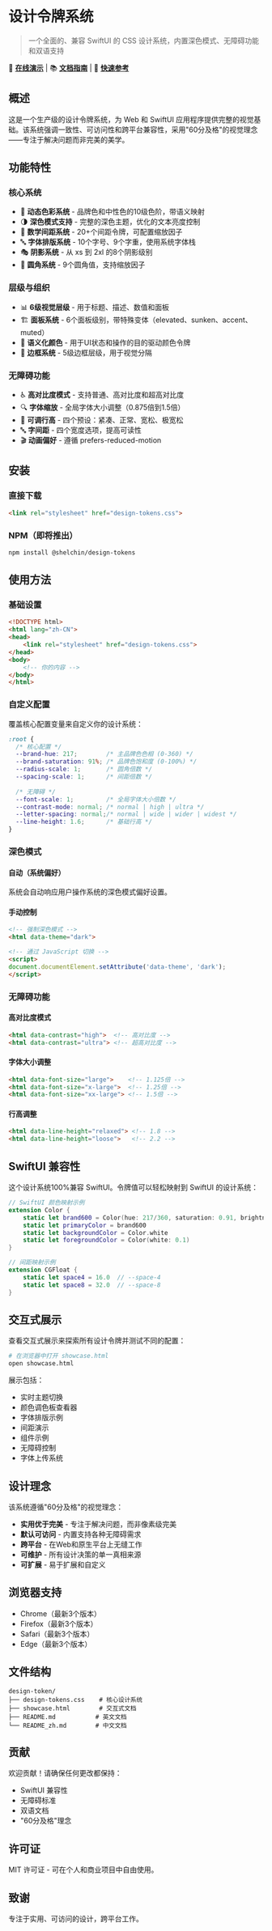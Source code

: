 # 设计令牌系统

> 一个全面的、兼容 SwiftUI 的 CSS 设计系统，内置深色模式、无障碍功能和双语支持

🎨 **[在线演示](https://atshelchin.github.io/design-tokens/showcase.html)** | 📚 **[文档指南](DESIGN_SYSTEM_GUIDE.md)** | 🚀 **[快速参考](QUICK_REFERENCE.md)**

## 概述

这是一个生产级的设计令牌系统，为 Web 和 SwiftUI 应用程序提供完整的视觉基础。该系统强调一致性、可访问性和跨平台兼容性，采用"60分及格"的视觉理念——专注于解决问题而非完美的美学。

## 功能特性

### 核心系统
- 🎨 **动态色彩系统** - 品牌色和中性色的10级色阶，带语义映射
- 🌗 **深色模式支持** - 完整的深色主题，优化的文本亮度控制
- 📐 **数学间距系统** - 20+个间距令牌，可配置缩放因子
- 🔤 **字体排版系统** - 10个字号、9个字重，使用系统字体栈
- 🎭 **阴影系统** - 从 xs 到 2xl 的8个阴影级别
- 🔘 **圆角系统** - 9个圆角值，支持缩放因子

### 层级与组织
- 📊 **6级视觉层级** - 用于标题、描述、数值和面板
- 🏗️ **面板系统** - 6个面板级别，带特殊变体（elevated、sunken、accent、muted）
- 🎯 **语义化颜色** - 用于UI状态和操作的目的驱动颜色令牌
- 🔲 **边框系统** - 5级边框层级，用于视觉分隔

### 无障碍功能
- ♿ **高对比度模式** - 支持普通、高对比度和超高对比度
- 🔍 **字体缩放** - 全局字体大小调整（0.875倍到1.5倍）
- 📏 **可调行高** - 四个预设：紧凑、正常、宽松、极宽松
- 🔤 **字间距** - 四个宽度选项，提高可读性
- 🎬 **动画偏好** - 遵循 prefers-reduced-motion

## 安装

### 直接下载
```html
<link rel="stylesheet" href="design-tokens.css">
```

### NPM（即将推出）
```sh
npm install @shelchin/design-tokens
```

## 使用方法

### 基础设置
```html
<!DOCTYPE html>
<html lang="zh-CN">
<head>
    <link rel="stylesheet" href="design-tokens.css">
</head>
<body>
    <!-- 你的内容 -->
</body>
</html>
```

### 自定义配置
覆盖核心配置变量来自定义你的设计系统：

```css
:root {
  /* 核心配置 */
  --brand-hue: 217;        /* 主品牌色色相 (0-360) */
  --brand-saturation: 91%; /* 品牌色饱和度 (0-100%) */
  --radius-scale: 1;       /* 圆角倍数 */
  --spacing-scale: 1;      /* 间距倍数 */
  
  /* 无障碍 */
  --font-scale: 1;         /* 全局字体大小倍数 */
  --contrast-mode: normal; /* normal | high | ultra */
  --letter-spacing: normal;/* normal | wide | wider | widest */
  --line-height: 1.6;      /* 基础行高 */
}
```

### 深色模式

#### 自动（系统偏好）
系统会自动响应用户操作系统的深色模式偏好设置。

#### 手动控制
```html
<!-- 强制深色模式 -->
<html data-theme="dark">

<!-- 通过 JavaScript 切换 -->
<script>
document.documentElement.setAttribute('data-theme', 'dark');
</script>
```

### 无障碍功能

#### 高对比度模式
```html
<html data-contrast="high">  <!-- 高对比度 -->
<html data-contrast="ultra"> <!-- 超高对比度 -->
```

#### 字体大小调整
```html
<html data-font-size="large">    <!-- 1.125倍 -->
<html data-font-size="x-large">  <!-- 1.25倍 -->
<html data-font-size="xx-large"> <!-- 1.5倍 -->
```

#### 行高调整
```html
<html data-line-height="relaxed"> <!-- 1.8 -->
<html data-line-height="loose">   <!-- 2.2 -->
```

## SwiftUI 兼容性

这个设计系统100%兼容 SwiftUI。令牌值可以轻松映射到 SwiftUI 的设计系统：

```swift
// SwiftUI 颜色映射示例
extension Color {
    static let brand600 = Color(hue: 217/360, saturation: 0.91, brightness: 0.4)
    static let primaryColor = brand600
    static let backgroundColor = Color.white
    static let foregroundColor = Color(white: 0.1)
}

// 间距映射示例
extension CGFloat {
    static let space4 = 16.0  // --space-4
    static let space8 = 32.0  // --space-8
}
```

## 交互式展示

查看交互式展示来探索所有设计令牌并测试不同的配置：

```bash
# 在浏览器中打开 showcase.html
open showcase.html
```

展示包括：
- 实时主题切换
- 颜色调色板查看器
- 字体排版示例
- 间距演示
- 组件示例
- 无障碍控制
- 字体上传系统

## 设计理念

该系统遵循"60分及格"的视觉理念：
- **实用优于完美** - 专注于解决问题，而非像素级完美
- **默认可访问** - 内置支持各种无障碍需求
- **跨平台** - 在Web和原生平台上无缝工作
- **可维护** - 所有设计决策的单一真相来源
- **可扩展** - 易于扩展和自定义

## 浏览器支持

- Chrome（最新3个版本）
- Firefox（最新3个版本）
- Safari（最新3个版本）
- Edge（最新3个版本）

## 文件结构

```
design-token/
├── design-tokens.css    # 核心设计系统
├── showcase.html        # 交互式文档
├── README.md           # 英文文档
└── README_zh.md        # 中文文档
```

## 贡献

欢迎贡献！请确保任何更改都保持：
- SwiftUI 兼容性
- 无障碍标准
- 双语文档
- "60分及格"理念

## 许可证

MIT 许可证 - 可在个人和商业项目中自由使用。

## 致谢

专注于实用、可访问的设计，跨平台工作。